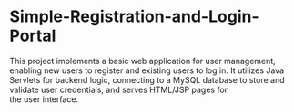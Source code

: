 # Simple-Registration-and-Login-Portal
This project implements a basic web application for user management, enabling new users to register and existing users to log in. It utilizes Java Servlets for backend logic, connecting to a MySQL database to store and validate user credentials, and serves HTML/JSP pages for the user interface.
